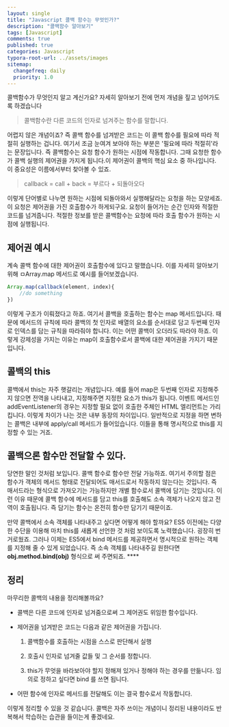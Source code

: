 ```yaml
---
layout: single
title: "Javascript 콜백 함수는 무엇인가?"
description: "콜백함수 알아보기"
tags: [Javascript]
comments: true
published: true
categories: Javascript
typora-root-url: ../assets/images
sitemap:
  changefreq: daily
  priority: 1.0
---
```


콜백함수가 무엇인지 알고 계신가요? 자세히 알아보기 전에 먼저 개념을 짚고 넘어가도록 하겠습니다

> 콜백함수란 다른 코드의 인자로 넘겨주는 함수를 말합니다.

어렵지 않은 개념이죠? 즉 콜백 함수를 넘겨받은 코드는 이 콜백 함수를 필요에 따라 적절히 실행하는 겁니다. 여기서 조금 눈여겨 보아야 하는 부분은 '필요에 따라 적절히'라는 문장입니다. 즉 콜백함수는 요청 함수가 원하는 시점에 작동합니다. 그때 요청한 함수가 콜백 실행의 제어권을 가지게 됩니다.이 제어권이 콜백의 핵심 요소 중 하나입니다. 이 중요성은 이름에서부터 찾아볼 수 있죠. 

> callback = call + back = 부르다 + 되돌아오다

이렇게 단어별로 나누면 원하는 시점에 되돌아와서 실행해달라는 요청을 하는 모양세죠. 이 요청은 제어권을 가진 호출함수가 하게되구요. 요청이 들어가는 순간 인자와 적절한 코드를 넘겨줍니다. 적절한 정보를 받은 콜백함수는 요청에 따라 호출 함수가 원하는 시점에 실행됩니다.

 

## 제어권 예시

  계속 콜백 함수에 대한 제어권이 호출함수에 있다고 말했습니다. 이를 자세히 알아보기 위해 ㅁArray.map 메서드로 예시를 들어보겠습니다.

```jsx
Array.map(callback(element, index){
	//do something
})
```

이렇게 구조가 이뤄졌다고 하죠. 여기서 콜백을 호출하는 함수는 map 메서드입니다. 때문에 메서드의 규칙에 따라 콜백의 첫 인자로 배열의 요소를 순서대로 담고 두번째 인자로 인덱스를 담는 규칙을 따라줘야 합니다. 이는 어떤 콜백이 오더라도 따라야 하죠. 이렇게 강제성을 가지는 이유는 map이 호출함수로서 콜백에 대한 제어권을 가지기 때문입니다. 

## 콜백의 this

콜백에서 this는 자주 햇갈리는 개념입니다. 예를 들어 map은 두번째 인자로 지정해주지 않으면 전역을 나타내고, 지정해주면 지정한 요소가 this가 됩니다. 이벤트 메서드인 addEventListener의 경우는 지정할 필요 없이 호출한 주체인 HTML 엘리먼트는 가리킵니다. 이렇게 차이가 나는 것은 내부 동장의 차이입니다. 일반적으로 지정을 하면 변하는 콜백은 내부에 apply/call 메서드가 들어있습니다. 이들을 통해 명시적으로 this를 지정할 수 있는 거죠. 

## 콜백으론 함수만 전달할 수 있다.

 당연한 말인 것처럼 보입니다. 콜백 함수로 함수만 전달 가능하죠. 여기서 주의할 점은 함수가 객체의 메서드 형태로 전달되어도 매서드로서 작동하지 않는다는 것입니다. 즉 매서드라는 형식으로 가져오기는 가능하지만 개별 함수로서 콜백에 담기는 것입니다. 이런 이유 때문에 콜백 함수에 메서드를 담고 this를 호출해도 소속 객체가 나오지 않고 전역이 호출됩니다. 즉 담기는 함수는 온전히 함수만 담기기 때문이죠. 

 만약 콜백에서 소속 객체를 나타내주고 싶다면 어떻게 해야 할까요? ES5 이전에는 다양한 수단을 이용해 마치 this를 새롭게 선언한 것 처럼 보이도록 노력했습니다. 굉장히 번거로웠죠. 그러나 이제는 ES5에서 bind 메서드를 제공하면서 명시적으로 원하는 객체를 지정해 줄 수 있게 되었습니다. 즉 소속 객체를 나타내주길 원한다면 **obj.method.bind(obj)** 형식으로 써 주면되죠. ****

## 정리

마무리한 콜백의 내용을 정리해볼까요?

- 콜백은 다른 코드에 인자로 넘겨줌으로써 그 제어권도 위임한 함수입니다.
- 제어권을 넘겨받은 코드는 다음과 같은 제어권을 가집니다.

  1) 콜백함수를 호출하는 시점을 스스로 판단해서 실행

  2) 호출시 인자로 넘겨줄 값들 및 그 순서를 정합니다.

  3) this가 무엇을 바라보아야 할지 정해져 있거나 정해야 하는 경우를 만듦니다. 임의로 정하고 싶다면 bind 를 쓰면 됩니다.

- 어떤 함수에 인자로 메서드를 전달해도 이는 결국 함수로서 작동합니다.

이렇게 정리할 수 있을 것 같습니다. 콜백은 자주 쓰이는 개념이니 정리된 내용이라도 반복해서 학습하는 습관을 들이는게 좋겠네요.